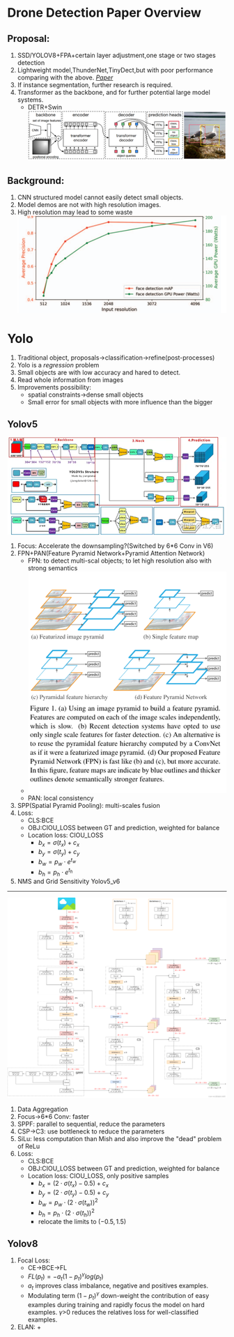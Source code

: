Drone Detection Paper Overview
====

Proposal: 
----
1. SSD/YOLOV8+FPA+certain layer adjustment,one stage or two stages detection
2. Lightweight model,ThunderNet,TinyDect,but with poor performance comparing with the above.
*[Paper](https://arxiv.org/pdf/2304.03428.pdf)*
3. If instance segmentation, further research is required.
4. Transformer as the backbone, and for further potential large model systems.
   + DETR+Swin
   ![detr](papers/DETR.png)

Background:
----
1. CNN structured model cannot easily detect small objects.
2. Model demos are not with high resolution images.
3. High resolution may lead to some waste
[![Resolution_Power_AP.png](papers/Resolution_Power_AP.png)](https://openaccess.thecvf.com/content/ICCV2023W/RCV/papers/Tran_Fast_Object_Detection_in_High-Resolution_Videos_ICCVW_2023_paper.pdf)

Yolo
====
1. Traditional object, proposals->classification->refine(post-processes)
2. Yolo is a *regression* problem
3. Small objects are with low accuracy and hared to detect.
4. Read whole information from images
5. Improvements possibility: 
   - spatial constraints->dense small objects
   - Small error for small objects with more influence than the bigger

Yolov5
----
![yolov5.jpg](papers/yolov5.jpg)
1. Focus: Accelerate the downsampling?(Switched by 6*6 Conv in V6)
2. FPN+PAN(Feature Pyramid Network+Pyramid Attention Network)
   + FPN: to detect multi-scal objects; to let high resolution also with strong semantics
   + ![FPN](papers/FPN.png)
   + PAN: local consistency
3. SPP(Spatial Pyramid Pooling): multi-scales fusion
4. Loss: 
   + CLS:BCE
   + OBJ:CIOU_LOSS between GT and prediction, weighted for balance
   + Location loss: CIOU_LOSS
     + $b_x=\sigma(t_x)+c_x$
     + $b_y=\sigma(t_y)+c_y$
     + $b_w=p_w\cdot e^{t_w}$
     + $b_h=p_h\cdot e^{t_h}$
5. NMS and Grid Sensitivity
Yolov5_v6
----
![yolov5_v6.png](papers/yolov5_v6.png)
1. Data Aggregation
2. Focus->6*6 Conv: faster
3. SPPF: parallel to sequential, reduce the parameters
4. CSP->C3: use bottleneck to reduce the parameters
5. SiLu: less computation than Mish and also improve the "dead" problem of ReLu
6. Loss: 
   + CLS:BCE
   + OBJ:CIOU_LOSS between GT and prediction, weighted for balance
   + Location loss: CIOU_LOSS, only positive samples
     + $b_x=(2\cdot\sigma(t_x)-0.5)+c_x$
     + $b_y=(2\cdot\sigma(t_y)-0.5)+c_y$
     + $b_w=p_w\cdot(2\cdot\sigma(t_w))^2$
     + $b_h=p_h\cdot(2\cdot\sigma(t_h))^2$
     + relocate the limits to $(-0.5,1.5)$

Yolov8
----
1. Focal Loss: 
   + CE->BCE->FL
   + $FL(p_t)=-a_t(1-p_t)^\gamma log(p_t)$
   + $a_t$ improves class imbalance, negative and positives examples.
   + Modulating term $(1-p_t)^\gamma$ down-weight the contribution of easy examples during training and rapidly focus the model on hard examples. $\gamma$>0 reduces the relatives loss for well-classified examples.
2. ELAN:
   + 


